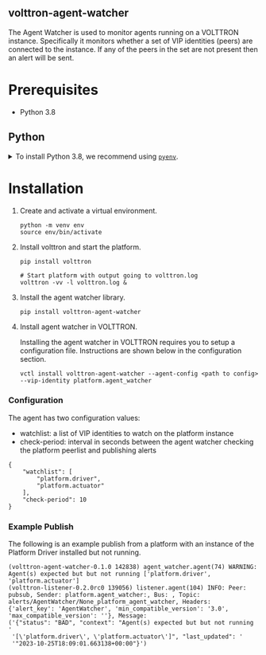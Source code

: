 ## volttron-agent-watcher

The Agent Watcher is used to monitor agents running on a VOLTTRON instance. Specifically it monitors whether a set of 
VIP identities (peers) are connected to the instance. If any of the peers in the set are not present then an alert will 
be sent.

# Prerequisites

* Python 3.8

## Python

<details>
<summary>To install Python 3.8, we recommend using <a href="https://github.com/pyenv/pyenv"><code>pyenv</code></a>.</summary>

```bash
# install pyenv
git clone https://github.com/pyenv/pyenv ~/.pyenv

# setup pyenv (you should also put these three lines in .bashrc or similar)
export PATH="${HOME}/.pyenv/bin:${PATH}"
export PYENV_ROOT="${HOME}/.pyenv"
eval "$(pyenv init -)"

# install Python 3.8
pyenv install 3.8.10

# make it available globally
pyenv global system 3.8.10
```
</details>

# Installation

1. Create and activate a virtual environment.

    ```shell
    python -m venv env
    source env/bin/activate
    ```
2. Install volttron and start the platform.

    ```shell
    pip install volttron

    # Start platform with output going to volttron.log
    volttron -vv -l volttron.log &
    ```

3. Install the agent watcher library.
    ```shell
    pip install volttron-agent-watcher
    ```
4. Install agent watcher in VOLTTRON.

    Installing the agent watcher in VOLTTRON requires you to setup a configuration file. Instructions are shown below in the configuration section. 
    ```shell
    vctl install volttron-agent-watcher --agent-config <path to config> --vip-identity platform.agent_watcher
    ```

### Configuration

The agent has two configuration values:

* watchlist: a list of VIP identities to watch on the platform instance
* check-period: interval in seconds between the agent watcher checking the platform peerlist and publishing alerts

```
{
    "watchlist": [
        "platform.driver",
        "platform.actuator"
    ],
    "check-period": 10
}
```


### Example Publish

The following is an example publish from a platform with an instance of the Platform Driver installed but not running.

```
(volttron-agent-watcher-0.1.0 142838) agent_watcher.agent(74) WARNING: Agent(s) expected but but not running ['platform.driver', 'platform.actuator']
(volttron-listener-0.2.0rc0 139056) listener.agent(104) INFO: Peer: pubsub, Sender: platform.agent_watcher:, Bus: , Topic: alerts/AgentWatcher/None_platform_agent_watcher, Headers: {'alert_key': 'AgentWatcher', 'min_compatible_version': '3.0', 'max_compatible_version': ''}, Message: 
('{"status": "BAD", "context": "Agent(s) expected but but not running '
 '[\'platform.driver\', \'platform.actuator\']", "last_updated": '
 '"2023-10-25T18:09:01.663138+00:00"}')
```
